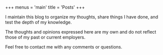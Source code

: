 +++
menus = 'main'
title = 'Posts'
+++

I maintain this blog to organize my thoughts, share things I have done, and test the depth of my knowledge.

The thoughts and opinions expressed here are my own and do not reflect those of my past or current employers.

Feel free to contact me with any comments or questions.